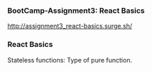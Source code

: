 ### BootCamp-Assignment3: React Basics 

http://assignment3_react-basics.surge.sh/


### React Basics

Stateless functions: Type of pure function. 

